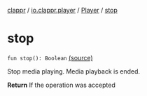 [clappr](../../index.md) / [io.clappr.player](../index.md) / [Player](index.md) / [stop](.)

# stop

`fun stop(): Boolean` [(source)](https://github.com/clappr/clappr-android/tree/dev/clappr/src/main/kotlin/io/clappr/player/Player.kt#L160)

Stop media playing. Media playback is ended.

**Return**
If the operation was accepted

